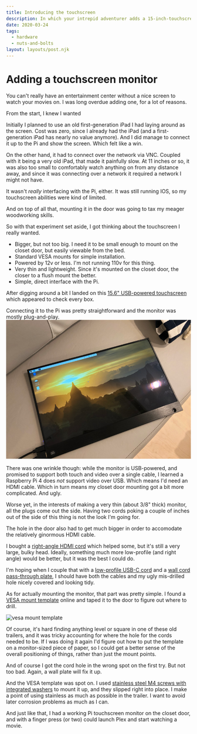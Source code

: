 ```yaml
---
title: Introducing the touchscreen
description: In which your intrepid adventurer adds a 15-inch-touchscreen.
date: 2020-03-24
tags:
  - hardware
  - nuts-and-bolts
layout: layouts/post.njk
---
```


# Adding a touchscreen monitor
You can't really have an entertainment center without a nice screen to watch your movies on. I was long overdue adding one, for a lot of reasons.

From the start, I knew I wanted 

Initially I planned to use an old first-generation iPad I had laying around as the screen. Cost was zero, since I already had the iPad (and a first-generation iPad has nearly no value anymore). And I did manage to connect it up to the Pi and show the screen. Which felt like a win.

On the other hand, it had to connect over the network via VNC. Coupled with it being a very old iPad, that made it painfully slow. At 11 inches or so, it was also too small to comfortably watch anything on from any distance away, and since it was connecting over a network it required a network I might not have. 

It wasn't _really_ interfacing with the Pi, either. It was still running IOS, so my touchscreen abilities were kind of limited.

And on top of all that, mounting it in the door was going to tax my meager woodworking skills.

So with that experiment set aside, I got thinking about the touchscreen I really wanted.

* Bigger, but not too big. I need it to be small enough to mount on the closet door, but easily viewable from the bed.
* Standard VESA mounts for simple installation.
* Powered by 12v or less. I'm not running 110v for this thing. 
* Very thin and lightweight. Since it's mounted on the closet door, the closer to a flush mount the better.
* Simple, direct interface with the Pi.

After digging around a bit I landed on this [15.6" USB-powered touchscreen](https://amzn.to/2JaG7n5) which appeared to check every box.

Connecting it to the Pi was pretty straightforward and the monitor was mostly plug-and-play.
<img src="/img/mar-2020/monitor.png" alt="monitor" />

There was one wrinkle though: while the monitor is USB-powered, and promised to support both touch and video over a single cable, I learned a Raspberry Pi 4 does *not* support video over USB. Which means I'd need an HDMI cable. Which in turn means my closet door mounting got a bit more complicated. And ugly.

Worse yet, in the interests of making a very thin (about 3/8" thick) monitor, all the plugs come out the side. Having two cords poking a couple of inches out of the side of this thing is not the look I'm going for.

The hole in the door also had to get much bigger in order to accomodate the relatively ginormous HDMI cable.

I bought a [right-angle HDMI cord](https://amzn.to/3dqFhAw) which helped some, but it's still a very large, bulky head. Ideally, something much more low-profile (and right angle) would be better, but it was the best I could do.

I'm hoping when I couple that with a [low-profile USB-C cord](https://amzn.to/2UiYOLL) and a [wall cord pass-through plate](https://amzn.to/3boj3x7), I should have both the cables and my ugly mis-drilled hole nicely covered and looking tidy.

As for actually mounting the monitor, that part was pretty simple. I found a [VESA mount template](http://geldner.com/wp-content/uploads/2016/11/VESA-100mm-75mm-Template.pdf) online and taped it to the door to figure out where to drill.

<img src="/img/mar-2020/vesa-mount.png" alt="vesa mount template" />

Of course, it's hard finding anything level or square in one of these old trailers, and it was tricky accounting for where the hole for the cords needed to be. If I was doing it again I'd figure out how to put the template on a monitor-sized piece of paper, so I could get a better sense of the overall positioning of things, rather than just the mount points.

And of course I got the cord hole in the wrong spot on the first try. But not too bad. Again, a wall plate will fix it up.

And the VESA template was spot on. I used [stainless steel M4 screws with integrated washers](https://amzn.to/2QIm43i) to mount it up, and they slipped right into place. I make a point of using stainless as much as possible in the trailer. I want to avoid later corrosion problems as much as I can. 

And just like that, I had a working Pi touchscreen monitor on the closet door, and with a finger press (or two) could launch Plex and start watching a movie. 